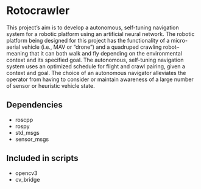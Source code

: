 # Rotocrawler
This project’s aim is to develop a autonomous, self-tuning navigation system for a robotic platform using an artificial neural network. The robotic platform being designed for this project has the functionality of a micro-aerial vehicle (i.e., MAV or “drone”) and a quadruped crawling robot– meaning that it can both walk and fly depending on the environmental context and its specified goal. The autonomous, self-tuning navigation system uses an optimized schedule for flight and crawl pairing, given a context and goal. The choice of an autonomous navigator alleviates the operator from having to consider or maintain awareness of a large number of sensor or heuristic vehicle state.
## Dependencies
* roscpp
* rospy
* std_msgs
* sensor_msgs

## Included in scripts
* opencv3
* cv_bridge
